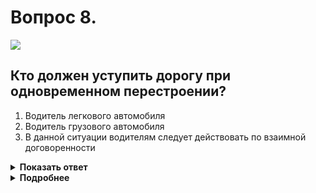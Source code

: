 # Вопрос 8.

![](https://s.drom.ru/i24228/pdd/tickets/2016/1543885439.jpg)

## Кто должен уступить дорогу при одновременном перестроении?

1. Водитель легкового автомобиля
2. Водитель грузового автомобиля
3. В данной ситуации водителям следует действовать по взаимной договоренности

<details>
<summary><b>Показать ответ</b></summary>
Правильный ответ: 1
</details>
<details>
<summary><b>Подробнее</b></summary>
При одновременном перестроении водители руководствуются «правилом правой руки». Помеха у водителя легкового автомобиля. Он уступает дорогу.
(Пункт 8.4 ПДД)
</details>